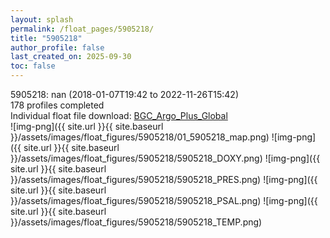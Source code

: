 ```yaml
---
layout: splash
permalink: /float_pages/5905218/
title: "5905218"
author_profile: false
last_created_on: 2025-09-30
toc: false
---
```

 
5905218: nan (2018-01-07T19:42 to 2022-11-26T15:42)\
178 profiles completed\
Individual float file download: [BGC_Argo_Plus_Global](https://ftp.soest.hawaii.edu/bgc_argo_plus/Individual_Floats/outliers_removed/5905218_Sprof_processed.nc)\
![img-png]({{ site.url }}{{ site.baseurl }}/assets/images/float_figures/5905218/01_5905218_map.png)
![img-png]({{ site.url }}{{ site.baseurl }}/assets/images/float_figures/5905218/5905218_DOXY.png)
![img-png]({{ site.url }}{{ site.baseurl }}/assets/images/float_figures/5905218/5905218_PRES.png)
![img-png]({{ site.url }}{{ site.baseurl }}/assets/images/float_figures/5905218/5905218_PSAL.png)
![img-png]({{ site.url }}{{ site.baseurl }}/assets/images/float_figures/5905218/5905218_TEMP.png)
